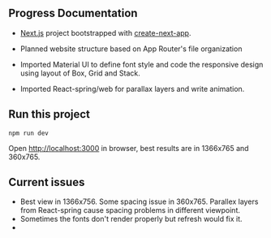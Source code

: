 ## Progress Documentation

- [Next.js](https://nextjs.org/) project bootstrapped with [create-next-app](https://github.com/vercel/next.js/tree/canary/packages/create-next-app). 

- Planned website structure based on App Router's file organization

- Imported Material UI to define font style and code the responsive design using layout of Box, Grid and Stack.

- Imported React-spring/web for parallax layers and write animation.


## Run this project

`npm run dev`

Open [http://localhost:3000](http://localhost:3000) in browser, best results are in 1366x765 and 360x765.

## Current issues
- Best view in 1366x756. Some spacing issue in 360x765. Parallex layers from React-spring cause spacing problems in different viewpoint. 
- Sometimes the fonts don't render properly but refresh would fix it.
- 